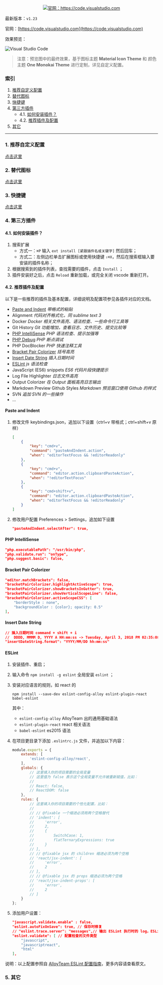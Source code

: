 <p align="center">
	<a href="https://code.visualstudio.com">
		<img src="./icons/vscode.png" attr="vscode logo" title="官网：https://code.visualstudio.com">
	</a>
</p>

最新版本：`v1.23`

官网：[https://code.visualstudio.com](https://code.visualstudio.com)

效果预览：

![Visual Studio Code](./preview.png "Visual Studio Code")

> 注意：预览图中的最终效果，基于图标主题 **Material Icon Theme** 和 颜色主题 **One Monokai Theme** 进行定制，详见自定义配置。

### 索引

1. [推荐自定义配置](#1-主题及配色方案)
2. [替代图标](#2-替代图标)
3. [快捷键](#3-快捷键)
4. [第三方插件](#4-第三方插件)
	- 4.1. [如何安装插件？](#41-如何安装插件)
	- 4.2. [推荐插件及配置](#42-推荐插件及配置)
5. [其它](#5-其它)

---

### 1. 推荐自定义配置

[点击这里](./settings.md)

### 2. 替代图标

[点击这里](./icons/README.md)

### 3. 快捷键

[点击这里](./keys.md)

### 4. 第三方插件

#### 4.1. 如何安装插件？

1. 搜索扩展
	- 方式一：`⌘P` 输入 `ext install [紧跟插件名或关键字]` 然后回车；
	- 方式二：左侧边栏单击扩展图标或使用快捷键 `⇧⌘X`，然后在搜索框输入要安装的插件名称；
2. 根据搜索到的插件列表，查找需要的插件，点击 `Install` ；
3. 插件安装好之后，点击 `Reload` 重新加载，或完全关闭 vscode 重新打开。

#### 4.2. 推荐插件及配置

以下是一些推荐的插件及基本配置，详细说明及配置项参见各插件对应的文档。

- [Paste and Indent](#paste-and-indent) *带格式的粘贴*
- Alignment *代码对齐格式化，同 sublime text 3*
- Docker *Docker 相关文件高亮、语法检查、一些命令行工具等*
- Git History *Git 功能增加，查看日志、文件历史、提交比较等*
- [PHP IntelliSense](#php-intellisense) *PHP 语法检查、提示加强等*
- [PHP Debug](./php_xdebug.md) *PHP 断点调试*
- PHP DocBlocker *PHP 快速注释工具*
- [Bracket Pair Colorizer](#bracket-pair-colorizer) *括号高亮*
- [Insert Date String](#insert-date-string) *插入日期时间*
- [ESLint](#eslint) *js 语法检查*
- JavaScript (ES6) snippets *ES6 代码片段快捷提示*
- Log File Highlighter *日志文件高亮*
- Output Colorizer *在 Output 面板高亮日志输出*
- Markdown Preview Github Styles *Markdown 预览窗口使用 Github 的样式*
- SVN *追加 SVN 的一些操作*
- ...


#### Paste and Indent

1. 修改文件 keybindings.json，追加以下设置（ctrl+v 带格式；ctrl+shift+v 原样）

	```json
	[
	    {
	        "key": "cmd+v",
	        "command": "pasteAndIndent.action",
	        "when": "editorTextFocus && !editorReadonly"
	    },
	    {
	        "key": "cmd+v",
	        "command": "editor.action.clipboardPasteAction",
	        "when": "!editorTextFocus"
	    },
	    {
	        "key": "cmd+shift+v",
	        "command": "editor.action.clipboardPasteAction",
	        "when": "editorTextFocus && !editorReadonly"
	    }
	]
	```

2. 修改用户配置 Preferences > Settings，追加如下设置

	```json
	"pasteAndIndent.selectAfter": true,
	```

#### PHP IntelliSense

```json
"php.executablePath": "/usr/bin/php",
"php.validate.run": "onType",
"php.suggest.basic": false,
```

#### Bracket Pair Colorizer

```json
"editor.matchBrackets": false,
"bracketPairColorizer.highlightActiveScope": true,
"bracketPairColorizer.showBracketsInGutter": true,
"bracketPairColorizer.showVerticalScopeLine": false,
"bracketPairColorizer.activeScopeCSS": [
    "borderStyle : none",
    "backgroundColor : {color}; opacity: 0.5"
],
```

#### Insert Date String

```json
// 插入日期时间 command + shift + i
//  DDDD, MMMM D, YYYY A HH:mm:ss -> Tuesday, April 3, 2018 PM 02:35:08
"insertDateString.format": "YYYY/MM/DD hh:mm:ss"
```

#### ESLint

1. 安装插件、重启；
2. 输入命令 `npm install -g eslint` 全局安装 `eslint` ；
3. 安装对应语言的规则，如 react 的

	```
	npm install --save-dev eslint-config-alloy eslint-plugin-react babel-eslint
	```

	其中：

	- `eslint-config-alloy` AlloyTeam 出的通用基础语法
	- `eslint-plugin-react` react 相关语法
	- `babel-eslint` es2015 语法
4. 在项目更目录下添加 `.eslintrc.js` 文件，并追加以下内容：

	```javascript
	module.exports = {
	    extends: [
	        'eslint-config-alloy/react',
	    ],
	    globals: {
	        // 这里填入你的项目需要的全局变量
	        // 这里值为 false 表示这个全局变量不允许被重新赋值，比如：
	        //
	        // React: false,
	        // ReactDOM: false
	    },
	    rules: {
	        // 这里填入你的项目需要的个性化配置，比如：
	        //
	        // // @fixable 一个缩进必须用两个空格替代
	        // 'indent': [
	        //     'error',
	        //     2,
	        //     {
	        //         SwitchCase: 1,
	        //         flatTernaryExpressions: true
	        //     }
	        // ],
	        // // @fixable jsx 的 children 缩进必须为两个空格
	        // 'react/jsx-indent': [
	        //     'error',
	        //     2
	        // ],
	        // // @fixable jsx 的 props 缩进必须为两个空格
	        // 'react/jsx-indent-props': [
	        //     'error',
	        //     2
	        // ]
	    }
	};
	```

5. 添加用户设置：

	```json
	"javascript.validate.enable" : false,
	"eslint.autoFixOnSave": true, // 保存时修复
	// "eslint.trace.server": "messages",// 输出 ESLint 执行时的 log，ESLint 不生效的时候可以启用看看
	"eslint.validate": [ // 配置检查的文件类型
	    "javascript",
	    "javascriptreact",
	    "html"
	],
	```

说明：以上配置参照自 [AlloyTeam ESLint 配置指南](http://www.alloyteam.com/2017/08/13065/)，更多内容请查看原文。


### 5. 其它


